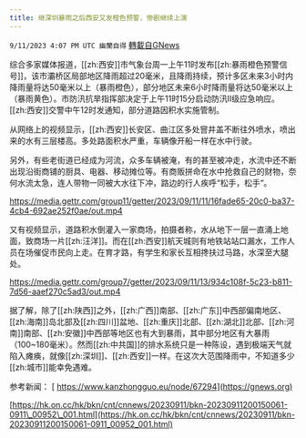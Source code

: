 ```yaml
---
title: 继深圳暴雨之后西安又发橙色预警，惨剧继续上演
---
```

`9/11/2023 4:07 PM UTC 幽蘭自得` [轉載自GNews](https://gnews.org/articles/1675826)

         

综合多家媒体报道，[[zh:西安]]市气象台周一上午11时发布[[zh:暴雨橙色预警信号]]，该市灞桥区局部地区降雨超过20毫米，且降雨持续，预计多区未来3小时内降雨量将达50毫米以上（暴雨橙色），部分地区未来6小时降雨量将达50毫米以上（暴雨黄色）。市防汛抗旱指挥部决定于上午11时15分启动防汛Ⅱ级应急响应。[[zh:西安]]交警中午12时发通知，部分道路因积水实施管制。

从网络上的视频显示，[[zh:西安]]长安区、曲江区多处窨井盖不断往外喷水，喷出来的水有三层楼高。多处路面积水严重，车辆像开船一样在水中行驶。

另外，有些老街道已经成为河流，众多车辆被淹，有的甚至被冲走，水流中还不断出现沿街商铺的厨具、电器、移动摊位等。有商贩拼命在水中抢救自己的财物，奈何水流太急，连人带物一同被大水往下冲，路边的行人疾呼“松手，松手“。

https://media.gettr.com/group11/getter/2023/09/11/11/16fade65-20c0-ba37-4cb4-692ae252f0ae/out.mp4

又有视频显示，道路积水倒灌入一家商场，拍摄者称，水从地下一层一直涌上地面，致商场一片[[zh:汪洋]]。而在[[zh:西安]]航天城则有地铁站站口漏水，工作人员在场催促市民向上走。在育才路，有学生和家长互相搀扶过马路，水深至大腿处。

https://media.gettr.com/group7/getter/2023/09/11/13/934c108f-5c23-b811-7d56-aaef270c5ad3/out.mp4


据了解，除了[[zh:陕西]]之外，[[zh:广西]]南部、[[zh:广东]]中西部偏南地区、[[zh:海南]]岛北部及[[zh:四川]]盆地、[[zh:重庆]]北部、[[zh:湖北]]北部、[[zh:河南]]南部、[[zh:安徽]]中西部等地区也有大到暴雨，其中部分地区有大暴雨（100~180毫米）。然而[[zh:中共国]]的排水系统只是一种陈设，遇到极端天气就陷入瘫痪，就像[[zh:深圳]]、[[zh:西安]]一样。在这次大范围降雨中，不知道多少[[zh:城市]]能幸免遇难。


参考新闻：
[         https://www.kanzhongguo.eu/node/67294](https://gnews.org)
      
[https://hk.on.cc/hk/bkn/cnt/cnnews/20230911/bkn-20230911200150061-0911\_00952\_001.html](https://hk.on.cc/hk/bkn/cnt/cnnews/20230911/bkn-20230911200150061-0911_00952_001.html)

